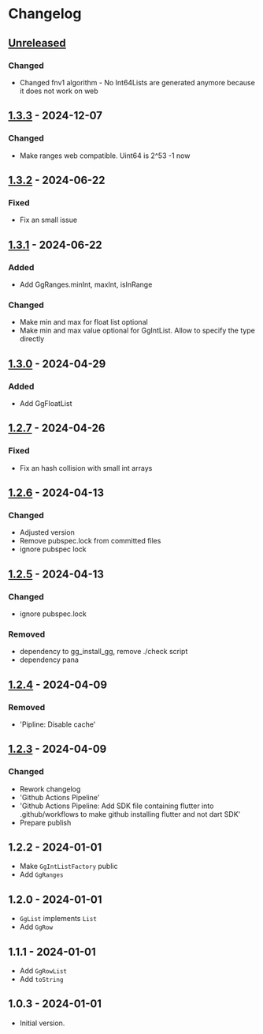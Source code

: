 # Changelog

## [Unreleased]

### Changed

- Changed fnv1 algorithm - No Int64Lists are generated anymore because it does not work on web

## [1.3.3] - 2024-12-07

### Changed

- Make ranges web compatible. Uint64 is 2^53 -1 now

## [1.3.2] - 2024-06-22

### Fixed

- Fix an small issue

## [1.3.1] - 2024-06-22

### Added

- Add GgRanges.minInt, maxInt, isInRange

### Changed

- Make min and max for float list optional
- Make min and max value optional for GgIntList. Allow to specify the type directly

## [1.3.0] - 2024-04-29

### Added

- Add GgFloatList

## [1.2.7] - 2024-04-26

### Fixed

- Fix an hash collision with small int arrays

## [1.2.6] - 2024-04-13

### Changed

- Adjusted version
- Remove pubspec.lock from committed files
- ignore pubspec lock

## [1.2.5] - 2024-04-13

### Changed

- ignore pubspec.lock

### Removed

- dependency to gg\_install\_gg, remove ./check script
- dependency pana

## [1.2.4] - 2024-04-09

### Removed

- 'Pipline: Disable cache'

## [1.2.3] - 2024-04-09

### Changed

- Rework changelog
- 'Github Actions Pipeline'
- 'Github Actions Pipeline: Add SDK file containing flutter into .github/workflows to make github installing flutter and not dart SDK'
- Prepare publish

## 1.2.2 - 2024-01-01

- Make `GgIntListFactory` public
- Add `GgRanges`

## 1.2.0 - 2024-01-01

- `GgList` implements `List`
- Add `GgRow`

## 1.1.1 - 2024-01-01

- Add `GgRowList`
- Add `toString`

## 1.0.3 - 2024-01-01

- Initial version.

[Unreleased]: https://github.com/inlavigo/gg_list/compare/1.3.3...HEAD
[1.3.3]: https://github.com/inlavigo/gg_list/compare/1.3.2...1.3.3
[1.3.2]: https://github.com/inlavigo/gg_list/compare/1.3.1...1.3.2
[1.3.1]: https://github.com/inlavigo/gg_list/compare/1.3.0...1.3.1
[1.3.0]: https://github.com/inlavigo/gg_list/compare/1.2.7...1.3.0
[1.2.7]: https://github.com/inlavigo/gg_list/compare/1.2.6...1.2.7
[1.2.6]: https://github.com/inlavigo/gg_list/compare/1.2.5...1.2.6
[1.2.5]: https://github.com/inlavigo/gg_list/compare/1.2.4...1.2.5
[1.2.4]: https://github.com/inlavigo/gg_list/compare/1.2.3...1.2.4
[1.2.3]: https://github.com/inlavigo/gg_list/compare/1.2.2...1.2.3
